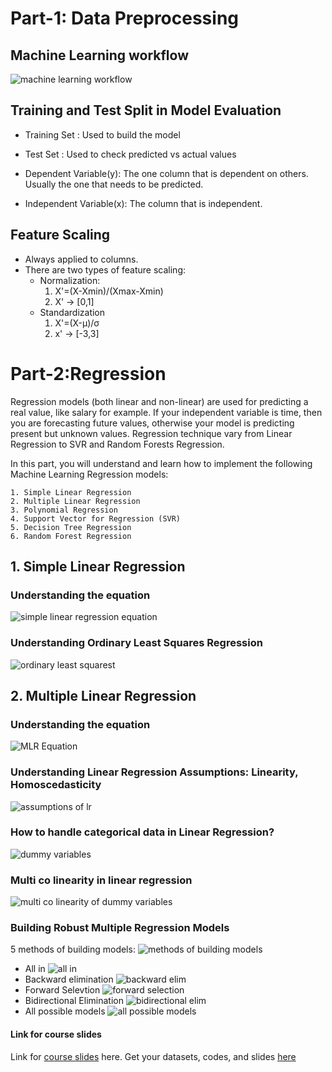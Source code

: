 # Part-1: Data Preprocessing
## Machine Learning workflow
![machine learning workflow](mlw.png)

## Training and Test Split in Model Evaluation
- Training Set : Used to build the model
- Test Set : Used to check predicted vs actual values

- Dependent Variable(y): The one column that is dependent on others. Usually the one that needs to be predicted.
- Independent Variable(x): The column that is independent.

## Feature Scaling
- Always applied to columns.
- There are two types of feature scaling:
    - Normalization:
        1. X'=(X-Xmin)/(Xmax-Xmin)
        2. X' -> [0,1]
    - Standardization
        1. X'=(X-μ)/σ
        2. x' -> [-3,3]

# Part-2:Regression
Regression models (both linear and non-linear) are used for predicting a real value, like salary for example. If your independent variable is time, then you are forecasting future values, otherwise your model is predicting present but unknown values. Regression technique vary from Linear Regression to SVR and Random Forests Regression.

In this part, you will understand and learn how to implement the following Machine Learning Regression models:

    1. Simple Linear Regression
    2. Multiple Linear Regression
    3. Polynomial Regression
    4. Support Vector for Regression (SVR)
    5. Decision Tree Regression
    6. Random Forest Regression

## 1. Simple Linear Regression

### Understanding the equation
![simple linear regression equation](slr.png)

### Understanding Ordinary Least Squares Regression
![ordinary least squarest](ordleastsquares.png)

## 2. Multiple Linear Regression
### Understanding the equation
![MLR Equation](mlr.png)
### Understanding Linear Regression Assumptions: Linearity, Homoscedasticity
![assumptions of lr](image.png)

### How to handle categorical data in Linear Regression?
![dummy variables](image-1.png) 

### Multi co linearity in linear regression
![multi co linearity of dummy variables](image-2.png)

### Building Robust Multiple Regression Models
5 methods of building models:
![methods of building models](image-3.png)
- All in
    ![all in](image-4.png)
- Backward elimination
    ![backward elim](image-5.png)
- Forward Selevtion
    ![forward selection](image-6.png)
- Bidirectional Elimination
    ![bidirectional elim](image-7.png)
- All possible models
    ![all possible models](image-8.png)

#### Link for course slides 
Link for [course slides](https://online.fliphtml5.com/grdgl/hfrm/#p=12) here.
Get your datasets, codes, and slides [here](https://www.superdatascience.com/machine-learning)